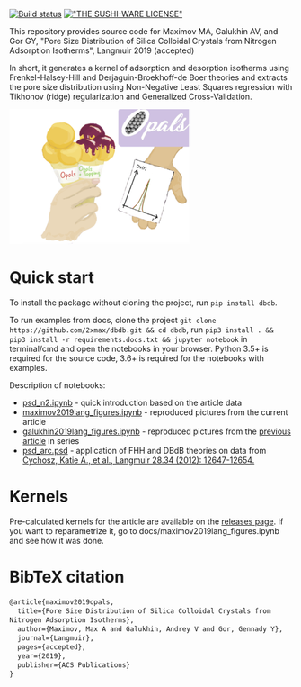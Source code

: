 [![Build status](https://dev.azure.com/supatfs/dbdb/_apis/build/status/dbdb-Python%20package-CI)](https://dev.azure.com/supatfs/dbdb/_build/latest?definitionId=1) [!["THE SUSHI-WARE LICENSE"](https://img.shields.io/badge/license-SUSHI--WARE%F0%9F%8D%A3-blue.svg)](https://github.com/MakeNowJust/sushi-ware)

This repository provides source code for Maximov MA, Galukhin AV, and Gor GY, "Pore Size Distribution of Silica Colloidal Crystals from Nitrogen Adsorption Isotherms", Langmuir 2019 (accepted)

In short, it generates a kernel of adsorption and desorption isotherms using Frenkel-Halsey-Hill and Derjaguin-Broekhoff-de Boer theories and extracts the pore size distribution using Non-Negative Least Squares regression with Tikhonov (ridge) regularization and Generalized Cross-Validation.

![alt text](/docs/TOC.png?raw=true "TOC")

Quick start
===========
To install the package without cloning the project, run ```pip install dbdb```.

To run examples from docs, clone the project ```git clone https://github.com/2xmax/dbdb.git && cd dbdb```, run ```pip3 install . && pip3 install -r requirements.docs.txt && jupyter notebook``` in terminal/cmd and open the notebooks in your browser. Python 3.5+ is required for the source code, 3.6+ is required for the notebooks with examples.

Description of notebooks:
 - [psd_n2.ipynb](https://nbviewer.jupyter.org/github/2xmax/dbdb/blob/master/docs/psd_n2.ipynb) - quick introduction based on the article data
- [maximov2019lang_figures.ipynb](https://nbviewer.jupyter.org/github/2xmax/dbdb/blob/master/docs/maximov2019lang_figures.ipynb) - reproduced pictures from the current article
- [galukhin2019lang_figures.ipynb](https://nbviewer.jupyter.org/github/2xmax/dbdb/blob/master/docs/galukhin2019lang_figures.ipynb) - reproduced pictures from the [previous article](https://doi.org/10.1021/acs.langmuir.8b03476) in series
- [psd_arc.psd](https://nbviewer.jupyter.org/github/2xmax/dbdb/blob/master/docs/psd_arc.ipynb) - application of FHH and DBdB theories on data from [Cychosz, Katie A., et al., Langmuir 28.34 (2012): 12647-12654.](https://doi.org/10.1021/la302362h)

Kernels
===============
Pre-calculated kernels for the article are available on the [releases page](https://github.com/2xmax/dbdb/releases). If you want to reparametrize it, go to docs/maximov2019lang_figures.ipynb and see how it was done.

BibTeX citation
===============
```
@article{maximov2019opals,
  title={Pore Size Distribution of Silica Colloidal Crystals from Nitrogen Adsorption Isotherms},
  author={Maximov, Max A and Galukhin, Andrey V and Gor, Gennady Y},
  journal={Langmuir},
  pages={accepted},
  year={2019},
  publisher={ACS Publications}
}
```
 
